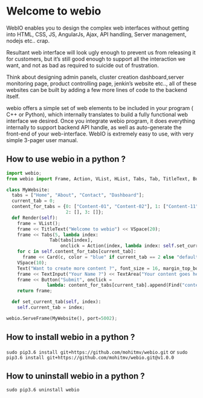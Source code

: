 Welcome to webio
===================


WebIO enables you to design the complex web interfaces without getting into HTML, CSS, JS, AngularJs, Ajax,
API handling, Server management, nodejs etc.. crap.

Resultant web interface will look ugly enough to prevent us from releasing it for customers, but it’s still good enough
 to support all the interaction we want, and not as bad as required to suicide out of frustration.

Think about designing admin panels, cluster creation dashboard,server monitoring page, product controlling page,
 jenkin’s website etc.., all of these websites can be built by adding a few more lines of code to the backend itself.

webio offers a simple set of web elements to be included in your program ( C++ or Python), which internally
translates to build a fully functional web interface we desired. Once you integrate webio program, it does
everything internally to support backend API handle, as well as auto-generate the front-end of your web-interface.
WebIO is extremely easy to use, with very simple 3-pager user manual.



How to use webio in a python ?
----------
```python
import webio;
from webio import Frame, Action, VList, HList, Tabs, Tab, TitleText, Button, TextInput, TextArea;

class MyWebsite:
  tabs = ["Home", "About", "Contact", "Dashboard"];
  current_tab = 0;
  content_for_tabs = {0: ["Content-01", "Content-02"], 1: ["Content-11", "Content-12"],
                      2: [], 3: []};
  def Render(self):
    frame = VList();
    frame << TitleText("Welcome to webio") << VSpace(20);
    frame << Tabs(5, lambda index:
                Tab(tabs[index],
                    onclick = Action(index, lambda index: self.set_current_tab(index)));
    for c in self.content_for_tabs[current_tab]:
      frame << Card(c, color = "blue" if current_tab == 2 else "default");
    VSpace(10);
    Text("Want to create more content ?", font_size = 16, margin_top_bottom: 5);
    frame << TextInput("Your Name ?") << TextArea("Your content goes here", id="content");
    frame << Button("Submit", onclick =
               lambda: content_for_tabs[current_tab].append(Find("content").value()));
    return frame;

  def set_current_tab(self, index):
    self.current_tab = index;

webio.ServeFrame(MyWebsite(), port=5002);

```

How to install webio in a python ?
----------
`sudo pip3.6 install git+https://github.com/mohitmv/webio.git`
or 
`sudo pip3.6 install git+https://github.com/mohitmv/webio.git@v1.0.0`

How to uninstall webio in a python ?
----------
`sudo pip3.6 uninstall webio`



